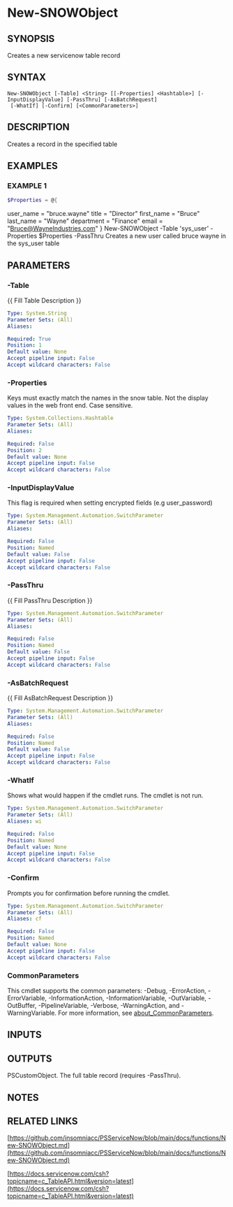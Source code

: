 ﻿---
external help file: PSServiceNow-help.xml
Module Name: PSServiceNow
online version: docs/functions/New-SNOWObject.md
schema: 2.0.0
---

# New-SNOWObject

## SYNOPSIS
Creates a new servicenow table record

## SYNTAX

```
New-SNOWObject [-Table] <String> [[-Properties] <Hashtable>] [-InputDisplayValue] [-PassThru] [-AsBatchRequest]
 [-WhatIf] [-Confirm] [<CommonParameters>]
```

## DESCRIPTION
Creates a record in the specified table

## EXAMPLES

### EXAMPLE 1
```powershell
$Properties = @{
```

user_name = "bruce.wayne"
    title = "Director"
    first_name = "Bruce"
    last_name = "Wayne"
    department = "Finance"
    email = "Bruce@WayneIndustries.com"
}
New-SNOWObject -Table 'sys_user' -Properties $Properties -PassThru
Creates a new user called bruce wayne in the sys_user table

## PARAMETERS

### -Table
{{ Fill Table Description }}

```yaml
Type: System.String
Parameter Sets: (All)
Aliases:

Required: True
Position: 1
Default value: None
Accept pipeline input: False
Accept wildcard characters: False
```

### -Properties
Keys must exactly match the names in the snow table.
Not the display values in the web front end.
Case sensitive.

```yaml
Type: System.Collections.Hashtable
Parameter Sets: (All)
Aliases:

Required: False
Position: 2
Default value: None
Accept pipeline input: False
Accept wildcard characters: False
```

### -InputDisplayValue
This flag is required when setting encrypted fields (e.g user_password)

```yaml
Type: System.Management.Automation.SwitchParameter
Parameter Sets: (All)
Aliases:

Required: False
Position: Named
Default value: False
Accept pipeline input: False
Accept wildcard characters: False
```

### -PassThru
{{ Fill PassThru Description }}

```yaml
Type: System.Management.Automation.SwitchParameter
Parameter Sets: (All)
Aliases:

Required: False
Position: Named
Default value: False
Accept pipeline input: False
Accept wildcard characters: False
```

### -AsBatchRequest
{{ Fill AsBatchRequest Description }}

```yaml
Type: System.Management.Automation.SwitchParameter
Parameter Sets: (All)
Aliases:

Required: False
Position: Named
Default value: False
Accept pipeline input: False
Accept wildcard characters: False
```

### -WhatIf
Shows what would happen if the cmdlet runs.
The cmdlet is not run.

```yaml
Type: System.Management.Automation.SwitchParameter
Parameter Sets: (All)
Aliases: wi

Required: False
Position: Named
Default value: None
Accept pipeline input: False
Accept wildcard characters: False
```

### -Confirm
Prompts you for confirmation before running the cmdlet.

```yaml
Type: System.Management.Automation.SwitchParameter
Parameter Sets: (All)
Aliases: cf

Required: False
Position: Named
Default value: None
Accept pipeline input: False
Accept wildcard characters: False
```

### CommonParameters
This cmdlet supports the common parameters: -Debug, -ErrorAction, -ErrorVariable, -InformationAction, -InformationVariable, -OutVariable, -OutBuffer, -PipelineVariable, -Verbose, -WarningAction, and -WarningVariable. For more information, see [about_CommonParameters](http://go.microsoft.com/fwlink/?LinkID=113216).

## INPUTS

## OUTPUTS

PSCustomObject. The full table record (requires -PassThru).
## NOTES

## RELATED LINKS

[https://github.com/insomniacc/PSServiceNow/blob/main/docs/functions/New-SNOWObject.md](https://github.com/insomniacc/PSServiceNow/blob/main/docs/functions/New-SNOWObject.md)

[https://docs.servicenow.com/csh?topicname=c_TableAPI.html&version=latest](https://docs.servicenow.com/csh?topicname=c_TableAPI.html&version=latest)



